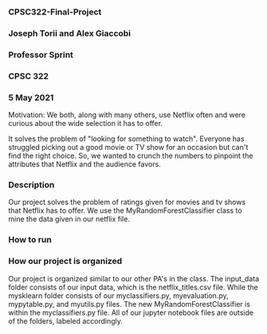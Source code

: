 ### CPSC322-Final-Project
### Joseph Torii and Alex Giaccobi
### Professor Sprint
### CPSC 322
### 5 May 2021

Motivation: We both, along with many others, use Netflix often and were curious about the wide 
selection it has to offer.

It solves the problem of "looking for something to watch". Everyone has struggled picking out a good
movie or TV show for an occasion but can't find the right choice. So, we wanted to crunch the numbers 
to pinpoint the attributes that Netflix and the audience favors.

### Description
Our project solves the problem of ratings given for movies and tv shows that Netflix has to offer. We use the MyRandomForestClassifier class to mine the data given in our netflix file. 

### How to run

### How our project is organized
Our project is organized similar to our other PA's in the class. The input_data folder consists of our input data, which is the netflix_titles.csv file. While the mysklearn folder consists of our myclassifiers.py, myevaluation.py, mypytable.py, and myutils.py files. The new MyRandomForestClassifier is within the myclassifiers.py file. All of our jupyter notebook files are outside of the folders, labeled accordingly.
